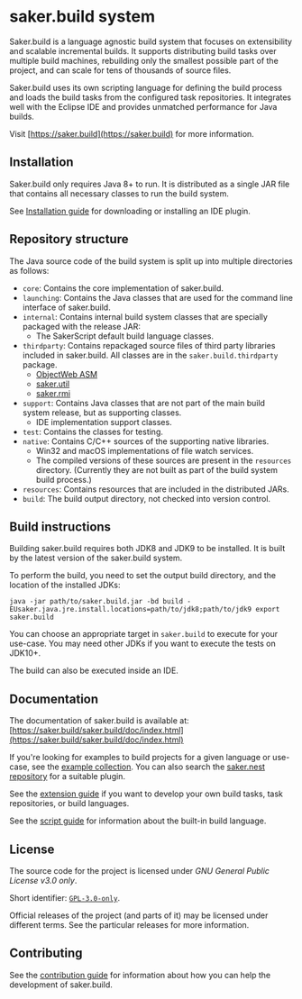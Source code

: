 # saker.build system

Saker.build is a language agnostic build system that focuses on extensibility and scalable incremental builds. It supports distributing build tasks over multiple build machines, rebuilding only the smallest possible part of the project, and can scale for tens of thousands of source files.

Saker.build uses its own scripting language for defining the build process and loads the build tasks from the configured task repositories. It integrates well with the Eclipse IDE and provides unmatched performance for Java builds.

Visit [https://saker.build](https://saker.build) for more information.

## Installation

Saker.build only requires Java 8+ to run. It is distributed as a single JAR file that contains all necessary classes to run the build system.

See [Installation guide](https://saker.build/saker.build/doc/installation.html) for downloading or installing an IDE plugin.

## Repository structure

The Java source code of the build system is split up into multiple directories as follows:

* `core`: Contains the core implementation of saker.build.
* `launching`: Contains the Java classes that are used for the command line interface of saker.build.
* `internal`: Contains internal build system classes that are specially packaged with the release JAR:
	* The SakerScript default build language classes.
* `thirdparty`: Contains repackaged source files of third party libraries included in saker.build. All classes are in the `saker.build.thirdparty` package.
	* [ObjectWeb ASM](https://asm.ow2.io/)
	* [saker.util](https://github.com/sakerbuild/saker.util)
	* [saker.rmi](https://github.com/sakerbuild/saker.rmi)
* `support`: Contains Java classes that are not part of the main build system release, but as supporting classes.
	* IDE implementation support classes.
* `test`: Contains the classes for testing.
* `native`: Contains C/C++ sources of the supporting native libraries.
	* Win32 and macOS implementations of file watch services.
	* The compiled versions of these sources are present in the `resources` directory. (Currently they are not built as part of the build system build process.)
* `resources`: Contains resources that are included in the distributed JARs.
* `build`: The build output directory, not checked into version control.

## Build instructions

Building saker.build requires both JDK8 and JDK9 to be installed. It is built by the latest version of the saker.build system.

To perform the build, you need to set the output build directory, and the location of the installed JDKs:

```
java -jar path/to/saker.build.jar -bd build -EUsaker.java.jre.install.locations=path/to/jdk8;path/to/jdk9 export saker.build
```

You can choose an appropriate target in `saker.build` to execute for your use-case. You may need other JDKs if you want to execute the tests on JDK10+.

The build can also be executed inside an IDE.

## Documentation

The documentation of saker.build is available at: [https://saker.build/saker.build/doc/index.html](https://saker.build/saker.build/doc/index.html)

If you're looking for examples to build projects for a given language or use-case, see the [example collection](https://saker.build/saker.build/doc/examplecollection.html). You can also search the [saker.nest repository](https://nest.saker.build) for a suitable plugin.

See the [extension guide](https://saker.build/saker.build/doc/extending/index.html) if you want to develop your own build tasks, task repositories, or build languages.

See the [script guide](https://saker.build/saker.build/doc/scripting/index.html) for information about the built-in build language.

## License

The source code for the project is licensed under *GNU General Public License v3.0 only*.

Short identifier: [`GPL-3.0-only`](https://spdx.org/licenses/GPL-3.0-only.html).

Official releases of the project (and parts of it) may be licensed under different terms. See the particular releases for more information.

## Contributing

See the [contribution guide](https://saker.build/saker.build/doc/contribute.html) for information about how you can help the development of saker.build.
